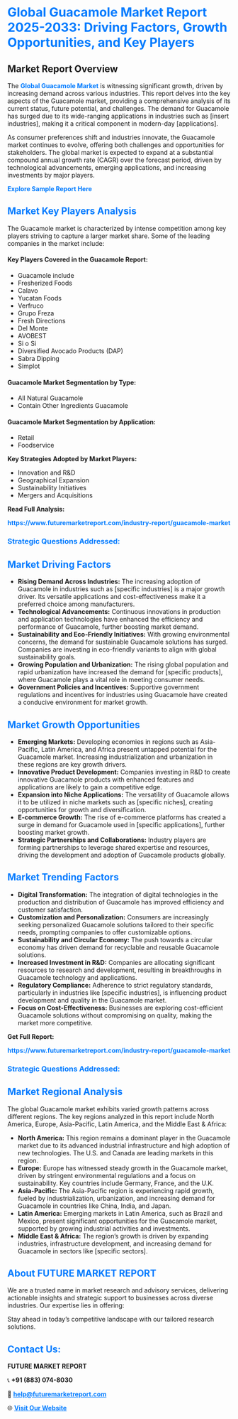 <h1 style="color: #007BFF;">Global Guacamole Market Report 2025-2033: Driving Factors, Growth Opportunities, and Key Players</h1>

<section id="overview">
<h2>Market Report Overview</h2>
<p>The <a href="https://www.futuremarketreport.com/industry-report/guacamole-market" style="color: #007BFF; text-decoration: none;"><strong>Global Guacamole Market</strong></a> is witnessing significant growth, driven by increasing demand across various industries. This report delves into the key aspects of the Guacamole market, providing a comprehensive analysis of its current status, future potential, and challenges. The demand for Guacamole has surged due to its wide-ranging applications in industries such as [insert industries], making it a critical component in modern-day [applications].</p>
<p>As consumer preferences shift and industries innovate, the Guacamole market continues to evolve, offering both challenges and opportunities for stakeholders. The global market is expected to expand at a substantial compound annual growth rate (CAGR) over the forecast period, driven by technological advancements, emerging applications, and increasing investments by major players.</p>
</section>

<section id="overview">
<p><a href="https://www.futuremarketreport.com/request-sample/reportId=100828" style="color: #007BFF; text-decoration: none;"><strong>Explore Sample Report Here</strong></a></p>
</section>

<section id="key-players">
<h2 style="color: #007BFF;">Market Key Players Analysis</h2>
<p>The Guacamole market is characterized by intense competition among key players striving to capture a larger market share. Some of the leading companies in the market include:</p>
<h4>Key Players Covered in the Guacamole Report:</h4>
<ul><li>Guacamole include</li><li>Fresherized Foods</li><li>Calavo</li><li>Yucatan Foods</li><li>Verfruco</li><li>Grupo Freza</li><li>Fresh Directions</li><li>Del Monte</li><li>AVOBEST</li><li>Si o Si</li><li>Diversified Avocado Products (DAP)</li><li>Sabra Dipping</li><li>Simplot</li></ul>
<h4>Guacamole Market Segmentation by Type:</h4>
<ul><li>All Natural Guacamole</li><li>Contain Other Ingredients Guacamole</li></ul>

<h4>Guacamole Market Segmentation by Application:</h4>
<ul><li>Retail</li><li>Foodservice</li></ul>
<p><strong>Key Strategies Adopted by Market Players:</strong></p>
<ul>
<li>Innovation and R&D</li>
<li>Geographical Expansion</li>
<li>Sustainability Initiatives</li>
<li>Mergers and Acquisitions</li>
</ul>
</section>

<section>
<p><strong>Read Full Analysis: </strong></p><a href="https://www.futuremarketreport.com/industry-report/guacamole-market" style="color: #007BFF; text-decoration: none;"><strong>https://www.futuremarketreport.com/industry-report/guacamole-market</strong></a>
<h3 style="color: #007BFF;">Strategic Questions Addressed:</h3>
</section>

<section id="driving-factors">
<h2 style="color: #007BFF;">Market Driving Factors</h2>
<ul>
<li><strong>Rising Demand Across Industries:</strong> The increasing adoption of Guacamole in industries such as [specific industries] is a major growth driver. Its versatile applications and cost-effectiveness make it a preferred choice among manufacturers.</li>
<li><strong>Technological Advancements:</strong> Continuous innovations in production and application technologies have enhanced the efficiency and performance of Guacamole, further boosting market demand.</li>
<li><strong>Sustainability and Eco-Friendly Initiatives:</strong> With growing environmental concerns, the demand for sustainable Guacamole solutions has surged. Companies are investing in eco-friendly variants to align with global sustainability goals.</li>
<li><strong>Growing Population and Urbanization:</strong> The rising global population and rapid urbanization have increased the demand for [specific products], where Guacamole plays a vital role in meeting consumer needs.</li>
<li><strong>Government Policies and Incentives:</strong> Supportive government regulations and incentives for industries using Guacamole have created a conducive environment for market growth.</li>
</ul>
</section>

<section id="growth-opportunities">
<h2 style="color: #007BFF;">Market Growth Opportunities</h2>
<ul>
<li><strong>Emerging Markets:</strong> Developing economies in regions such as Asia-Pacific, Latin America, and Africa present untapped potential for the Guacamole market. Increasing industrialization and urbanization in these regions are key growth drivers.</li>
<li><strong>Innovative Product Development:</strong> Companies investing in R&D to create innovative Guacamole products with enhanced features and applications are likely to gain a competitive edge.</li>
<li><strong>Expansion into Niche Applications:</strong> The versatility of Guacamole allows it to be utilized in niche markets such as [specific niches], creating opportunities for growth and diversification.</li>
<li><strong>E-commerce Growth:</strong> The rise of e-commerce platforms has created a surge in demand for Guacamole used in [specific applications], further boosting market growth.</li>
<li><strong>Strategic Partnerships and Collaborations:</strong> Industry players are forming partnerships to leverage shared expertise and resources, driving the development and adoption of Guacamole products globally.</li>
</ul>
</section>

<section id="trending-factors">
<h2 style="color: #007BFF;">Market Trending Factors</h2>
<ul>
<li><strong>Digital Transformation:</strong> The integration of digital technologies in the production and distribution of Guacamole has improved efficiency and customer satisfaction.</li>
<li><strong>Customization and Personalization:</strong> Consumers are increasingly seeking personalized Guacamole solutions tailored to their specific needs, prompting companies to offer customizable options.</li>
<li><strong>Sustainability and Circular Economy:</strong> The push towards a circular economy has driven demand for recyclable and reusable Guacamole solutions.</li>
<li><strong>Increased Investment in R&D:</strong> Companies are allocating significant resources to research and development, resulting in breakthroughs in Guacamole technology and applications.</li>
<li><strong>Regulatory Compliance:</strong> Adherence to strict regulatory standards, particularly in industries like [specific industries], is influencing product development and quality in the Guacamole market.</li>
<li><strong>Focus on Cost-Effectiveness:</strong> Businesses are exploring cost-efficient Guacamole solutions without compromising on quality, making the market more competitive.</li>
</ul>
</section>

<section>
<p><strong>Get Full Report: </strong></p><a href="https://www.futuremarketreport.com/industry-report/guacamole-market" style="color: #007BFF; text-decoration: none;"><strong>https://www.futuremarketreport.com/industry-report/guacamole-market</strong></a>
<h3 style="color: #007BFF;">Strategic Questions Addressed:</h3>
</section>


<section id="regional-analysis">
<h2 style="color: #007BFF;">Market Regional Analysis</h2>
<p>The global Guacamole market exhibits varied growth patterns across different regions. The key regions analyzed in this report include North America, Europe, Asia-Pacific, Latin America, and the Middle East & Africa:</p>
<ul>
<li><strong>North America:</strong> This region remains a dominant player in the Guacamole market due to its advanced industrial infrastructure and high adoption of new technologies. The U.S. and Canada are leading markets in this region.</li>
<li><strong>Europe:</strong> Europe has witnessed steady growth in the Guacamole market, driven by stringent environmental regulations and a focus on sustainability. Key countries include Germany, France, and the U.K.</li>
<li><strong>Asia-Pacific:</strong> The Asia-Pacific region is experiencing rapid growth, fueled by industrialization, urbanization, and increasing demand for Guacamole in countries like China, India, and Japan.</li>
<li><strong>Latin America:</strong> Emerging markets in Latin America, such as Brazil and Mexico, present significant opportunities for the Guacamole market, supported by growing industrial activities and investments.</li>
<li><strong>Middle East & Africa:</strong> The region’s growth is driven by expanding industries, infrastructure development, and increasing demand for Guacamole in sectors like [specific sectors].</li>
</ul>
</section>

<footer>
<h2 style="color: #007BFF;">About FUTURE MARKET REPORT</h2>
<p>We are a trusted name in market research and advisory services, delivering actionable insights and strategic support to businesses across diverse industries. Our expertise lies in offering:</p>

<p>Stay ahead in today’s competitive landscape with our tailored research solutions.</p>

<h2 style="color: #007BFF;">Contact Us:</h2>
<p><strong>FUTURE MARKET REPORT</strong></p>
<p>📞 <strong>+91 (883) 074-8030</strong></p>
<p>📧 <strong><a href="mailto:help@futuremarketreport.com" style="color: #007BFF;">help@futuremarketreport.com</a></strong></p>
<p>🌐 <strong><a href="https://www.futuremarketreport.com/" style="color: #007BFF;">Visit Our Website</a></strong></p>
</footer>